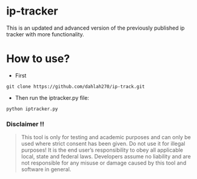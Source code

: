 # ip-tracker
This is an updated and advanced version of the previously published ip tracker with more functionality.

# How to use?
* First
```
git clone https://github.com/dahlah270/ip-track.git
```
* Then run the iptracker.py file:
```
python iptracker.py
```
### Disclaimer !!

> This tool is only for testing and academic purposes and can only be used where strict consent has been given. Do not use it for
> illegal purposes! It is the end user’s responsibility to obey all applicable local, state and federal laws. Developers assume no
> liability and are not responsible for any misuse or damage caused by this tool and software in general.
